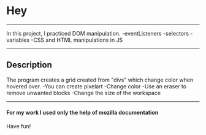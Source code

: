 # Hey

---

In this project, I practiced DOM manipulation.
-eventListeners
-selectors
-variables
-CSS and HTML manipulations in JS

---

## Description

The program creates a grid created from "divs" which change color when hovered over.
-You can create pixelart
-Change color
-Use an eraser to remove unwanted blocks
-Change the size of the workspace

---

#### For my work I used only the help of mozilla documentation

Have fun!
